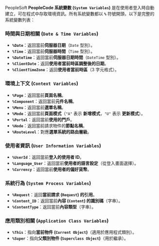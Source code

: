PeopleSoft **PeopleCode 系統變數 (`System Variables`)** 是在使用者登入時自動建立，可在程式中存取環境資訊。所有系統變數都以 **`%`** 符號開頭，以下是完整的系統變數列表：

### **時間與日期相關 (`Date & Time Variables`)**
- **`%Date`**：返回當前**伺服器日期**（`Date` 型別）。
- **`%Time`**：返回當前**伺服器時間**（`Time` 型別）。
- **`%DateTime`**：返回當前**伺服器日期時間**（`DateTime` 型別）。
- **`%ClientDate`**：返回**使用者當前時區調整後的日期**。
- **`%ClientTimeZone`**：返回**使用者當前時區**（3 字元格式）。

### **環境上下文 (`Context Variables`)**
- **`%Page`**：返回當前**頁面名稱**。
- **`%Component`**：返回當前**元件名稱**。
- **`%Menu`**：返回當前**選單名稱**。
- **`%Mode`**：返回當前**頁面模式**（`"A"` 表示 **新增模式**，`"U"` 表示 **更新模式**）。
- **`%Portal`**：返回當前**使用的門戶**。
- **`%Node`**：返回當前請求物件的**節點名稱**。
- **`%RouteLevel`**：對應**選單系統的路由層級**。

### **使用者資訊 (`User Information Variables`)**
- **`%UserId`**：返回當前**登入的使用者 ID**。
- **`%Language_User`**：返回當前**使用者的語言設定**（從登入畫面選擇）。
- **`%Currency`**：返回當前**使用者的偏好貨幣**。

### **系統行為 (`System Process Variables`)**
- **`%Request`**：返回**當前請求 (`Request`) 的引用**。
- **`%Content_ID`**：返回當前**內容 (`Content`) 的識別碼**（字串）。
- **`%ContentType`**：返回當前**內容類型**（字串）。

### **應用類別相關 (`Application Class Variables`)**
- **`%This`**：指向**當前物件 (`Current Object`)**（適用於應用程式類別）。
- **`%Super`**：指向**父類別物件 (`Superclass Object`)**（用於繼承）。
 